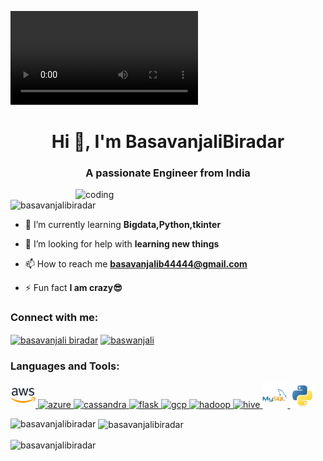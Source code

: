 ![logo](https://github.com/BasavanjaliBiradar/BasavanjaliBiradar/blob/main/Basavanjali%20Biradar.mp4)
<h1 align="center">Hi 👋, I'm BasavanjaliBiradar</h1>
<h3 align="center">A passionate Engineer from India</h3>

<img align="right" alt="coding" width="400" src="https://media.tenor.com/PP9v7VIs6R4AAAAd/scaler-create-impact.gif">

<p align="left"> <img src="https://komarev.com/ghpvc/?username=basavanjalibiradar&label=Profile%20views&color=0e75b6&style=flat" alt="basavanjalibiradar" /> </p>

- 🌱 I’m currently learning **Bigdata,Python,tkinter**

- 🤝 I’m looking for help with **learning new things**

- 📫 How to reach me **basavanjalib44444@gmail.com**

- ⚡ Fun fact **I am crazy:sunglasses:**

<h3 align="left">Connect with me:</h3>
<p align="left">
<a href="https://linkedin.com/in/basavanjali biradar" target="blank"><img align="center" src="https://raw.githubusercontent.com/rahuldkjain/github-profile-readme-generator/master/src/images/icons/Social/linked-in-alt.svg" alt="basavanjali biradar" height="30" width="40" /></a>
<a href="https://instagram.com/baswanjali" target="blank"><img align="center" src="https://raw.githubusercontent.com/rahuldkjain/github-profile-readme-generator/master/src/images/icons/Social/instagram.svg" alt="baswanjali" height="30" width="40" /></a>
</p>

<h3 align="left">Languages and Tools:</h3>
<p align="left"> <a href="https://aws.amazon.com" target="_blank" rel="noreferrer"> <img src="https://raw.githubusercontent.com/devicons/devicon/master/icons/amazonwebservices/amazonwebservices-original-wordmark.svg" alt="aws" width="40" height="40"/> </a> <a href="https://azure.microsoft.com/en-in/" target="_blank" rel="noreferrer"> <img src="https://www.vectorlogo.zone/logos/microsoft_azure/microsoft_azure-icon.svg" alt="azure" width="40" height="40"/> </a> <a href="https://cassandra.apache.org/" target="_blank" rel="noreferrer"> <img src="https://www.vectorlogo.zone/logos/apache_cassandra/apache_cassandra-icon.svg" alt="cassandra" width="40" height="40"/> </a> <a href="https://flask.palletsprojects.com/" target="_blank" rel="noreferrer"> <img src="https://www.vectorlogo.zone/logos/pocoo_flask/pocoo_flask-icon.svg" alt="flask" width="40" height="40"/> </a> <a href="https://cloud.google.com" target="_blank" rel="noreferrer"> <img src="https://www.vectorlogo.zone/logos/google_cloud/google_cloud-icon.svg" alt="gcp" width="40" height="40"/> </a> <a href="https://hadoop.apache.org/" target="_blank" rel="noreferrer"> <img src="https://www.vectorlogo.zone/logos/apache_hadoop/apache_hadoop-icon.svg" alt="hadoop" width="40" height="40"/> </a> <a href="https://hive.apache.org/" target="_blank" rel="noreferrer"> <img src="https://www.vectorlogo.zone/logos/apache_hive/apache_hive-icon.svg" alt="hive" width="40" height="40"/> </a> <a href="https://www.mysql.com/" target="_blank" rel="noreferrer"> <img src="https://raw.githubusercontent.com/devicons/devicon/master/icons/mysql/mysql-original-wordmark.svg" alt="mysql" width="40" height="40"/> </a> <a href="https://www.python.org" target="_blank" rel="noreferrer"> <img src="https://raw.githubusercontent.com/devicons/devicon/master/icons/python/python-original.svg" alt="python" width="40" height="40"/> </a> </p>

<p><img align="left" src="https://github-readme-stats.vercel.app/api/top-langs?username=basavanjalibiradar&show_icons=true&locale=en&layout=compact" alt="basavanjalibiradar" /></p>

<p>&nbsp;<img align="center" src="https://github-readme-stats.vercel.app/api?username=basavanjalibiradar&show_icons=true&locale=en" alt="basavanjalibiradar" /></p>

<p><img align="center" src="https://github-readme-streak-stats.herokuapp.com/?user=basavanjalibiradar&" alt="basavanjalibiradar" /></p>
